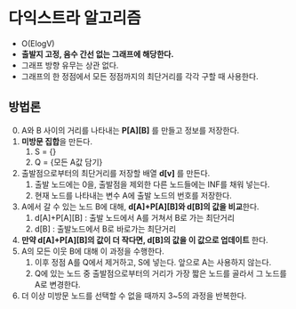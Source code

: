 # 다익스트라 알고리즘

* O(ElogV)
* **출발지 고정, 음수 간선 없는 그래프에 해당한다.**
* 그래프 방향 유무는 상관 없다.
* 그래프의 한 정점에서 모든 정점까지의 최단거리를 각각 구할 때 사용한다.

## 방법론

0. A와 B 사이의 거리를 나타내는 **P[A][B]** 를 만들고 정보를 저장한다.
1. **미방문 집합**을 만든다.
	1. S = {}
	2. Q = {모든 A값 담기}
2. 출발점으로부터의 최단거리를 저장할 배열 **d[v]** 를 만든다.
	1. 출발 노드에는 0을, 출발점을 제외한 다른 노드들에는 INF를 채워 넣는다.
	2. 현재 노드를 나타내는 변수 A에 출발 노드의 번호를 저장한다.
3. A에서 갈 수 있는 노드 B에 대해, **d[A]+P[A][B]와 d[B]의 값을 비교**한다.
	1. d[A]+P[A][B] : 출발 노드에서 A를 거쳐서 B로 가는 최단거리
	2. d[B] : 출발노드에서 B로 바로가는 최단거리
4. **만약 d[A]+P[A][B]의 값이 더 작다면, d[B]의 값을 이 값으로 업데이트** 한다.
5. A의 모든 이웃 B에 대해 이 과정을 수행한다.
	1. 이후 정점 A를 Q에서 제거하고, S에 넣는다. 앞으로 A는 사용하지 않는다.
	2. Q에 있는 노드 중 출발점으로부터의 거리가 가장 짧은 노드를 골라서 그 노드를 A로 변경한다.
6. 더 이상 미방문 노드를 선택할 수 없을 때까지 3~5의 과정을 반복한다.
